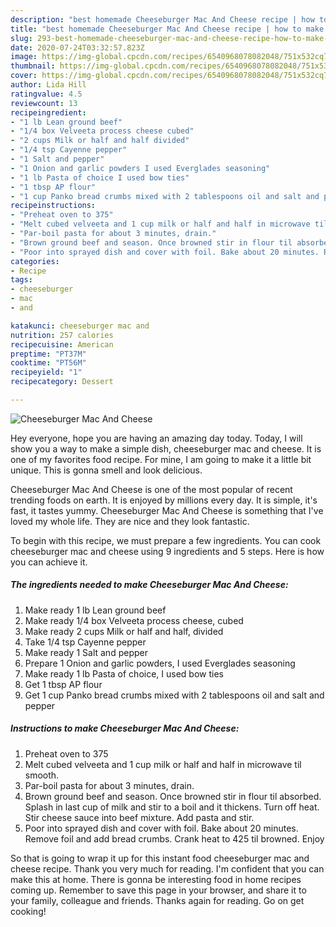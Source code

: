 ```yaml
---
description: "best homemade Cheeseburger Mac And Cheese recipe | how to make healthy Cheeseburger Mac And Cheese"
title: "best homemade Cheeseburger Mac And Cheese recipe | how to make healthy Cheeseburger Mac And Cheese"
slug: 293-best-homemade-cheeseburger-mac-and-cheese-recipe-how-to-make-healthy-cheeseburger-mac-and-cheese
date: 2020-07-24T03:32:57.823Z
image: https://img-global.cpcdn.com/recipes/6540968078082048/751x532cq70/cheeseburger-mac-and-cheese-recipe-main-photo.jpg
thumbnail: https://img-global.cpcdn.com/recipes/6540968078082048/751x532cq70/cheeseburger-mac-and-cheese-recipe-main-photo.jpg
cover: https://img-global.cpcdn.com/recipes/6540968078082048/751x532cq70/cheeseburger-mac-and-cheese-recipe-main-photo.jpg
author: Lida Hill
ratingvalue: 4.5
reviewcount: 13
recipeingredient:
- "1 lb Lean ground beef"
- "1/4 box Velveeta process cheese cubed"
- "2 cups Milk or half and half divided"
- "1/4 tsp Cayenne pepper"
- "1 Salt and pepper"
- "1 Onion and garlic powders I used Everglades seasoning"
- "1 lb Pasta of choice I used bow ties"
- "1 tbsp AP flour"
- "1 cup Panko bread crumbs mixed with 2 tablespoons oil and salt and pepper"
recipeinstructions:
- "Preheat oven to 375"
- "Melt cubed velveeta and 1 cup milk or half and half in microwave til smooth."
- "Par-boil pasta for about 3 minutes, drain."
- "Brown ground beef and season. Once browned stir in flour til absorbed. Splash in last cup of milk and stir to a boil and it thickens. Turn off heat. Stir cheese sauce into beef mixture. Add pasta and stir."
- "Poor into sprayed dish and cover with foil. Bake about 20 minutes. Remove foil and add bread crumbs. Crank heat to 425 til browned. Enjoy"
categories:
- Recipe
tags:
- cheeseburger
- mac
- and

katakunci: cheeseburger mac and 
nutrition: 257 calories
recipecuisine: American
preptime: "PT37M"
cooktime: "PT56M"
recipeyield: "1"
recipecategory: Dessert

---
```



![Cheeseburger Mac And Cheese](https://img-global.cpcdn.com/recipes/6540968078082048/751x532cq70/cheeseburger-mac-and-cheese-recipe-main-photo.jpg)

Hey everyone, hope you are having an amazing day today. Today, I will show you a way to make a simple dish, cheeseburger mac and cheese. It is one of my favorites food recipe. For mine, I am going to make it a little bit unique. This is gonna smell and look delicious.



Cheeseburger Mac And Cheese is one of the most popular of recent trending foods on earth. It is enjoyed by millions every day. It is simple, it's fast, it tastes yummy. Cheeseburger Mac And Cheese is something that I've loved my whole life. They are nice and they look fantastic.


To begin with this recipe, we must prepare a few ingredients. You can cook cheeseburger mac and cheese using 9 ingredients and 5 steps. Here is how you can achieve it.

<!--inarticleads1-->

##### The ingredients needed to make Cheeseburger Mac And Cheese:

1. Make ready 1 lb Lean ground beef
1. Make ready 1/4 box Velveeta process cheese, cubed
1. Make ready 2 cups Milk or half and half, divided
1. Take 1/4 tsp Cayenne pepper
1. Make ready 1 Salt and pepper
1. Prepare 1 Onion and garlic powders, I used Everglades seasoning
1. Make ready 1 lb Pasta of choice, I used bow ties
1. Get 1 tbsp AP flour
1. Get 1 cup Panko bread crumbs mixed with 2 tablespoons oil and salt and pepper




<!--inarticleads2-->

##### Instructions to make Cheeseburger Mac And Cheese:

1. Preheat oven to 375
1. Melt cubed velveeta and 1 cup milk or half and half in microwave til smooth.
1. Par-boil pasta for about 3 minutes, drain.
1. Brown ground beef and season. Once browned stir in flour til absorbed. Splash in last cup of milk and stir to a boil and it thickens. Turn off heat. Stir cheese sauce into beef mixture. Add pasta and stir.
1. Poor into sprayed dish and cover with foil. Bake about 20 minutes. Remove foil and add bread crumbs. Crank heat to 425 til browned. Enjoy




So that is going to wrap it up for this instant food cheeseburger mac and cheese recipe. Thank you very much for reading. I'm confident that you can make this at home. There is gonna be interesting food in home recipes coming up. Remember to save this page in your browser, and share it to your family, colleague and friends. Thanks again for reading. Go on get cooking!

